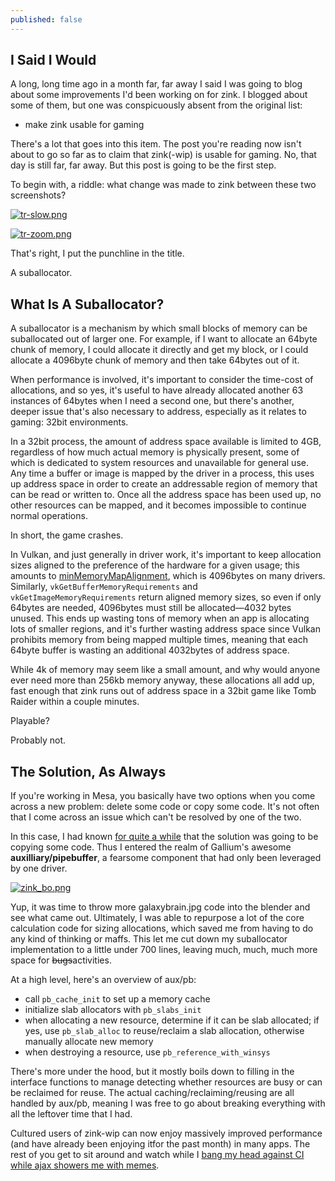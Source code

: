 ```yaml
---
published: false
---
```

## I Said I Would

A long, long time ago in a month far, far away I said I was going to blog about some improvements I'd been working on for zink. I blogged about some of them, but one was conspicuously absent from the original list:
* make zink usable for gaming

There's a lot that goes into this item. The post you're reading now isn't about to go so far as to claim that zink(-wip) is usable for gaming. No, that day is still far, far away. But this post is going to be the first step.

To begin with, a riddle: what change was made to zink between these two screenshots?

[![tr-slow.png]({{site.url}}/assets/tr-slow.png)]({{site.url}}/assets/tr-slow.png)

[![tr-zoom.png]({{site.url}}/assets/tr-zoom.png)]({{site.url}}/assets/tr-zoom.png)

That's right, I put the punchline in the title.

A suballocator.

## What Is A Suballocator?
A suballocator is a mechanism by which small blocks of memory can be suballocated out of larger one. For example, if I want to allocate an 64byte chunk of memory, I could allocate it directly and get my block, or I could allocate a 4096byte chunk of memory and then take 64bytes out of it. 

When performance is involved, it's important to consider the time-cost of allocations, and so yes, it's useful to have already allocated another 63 instances of 64bytes when I need a second one, but there's another, deeper issue that's also necessary to address, especially as it relates to gaming: 32bit environments.

In a 32bit process, the amount of address space available is limited to 4GB, regardless of how much actual memory is physically present, some of which is dedicated to system resources and unavailable for general use. Any time a buffer or image is mapped by the driver in a process, this uses up address space in order to create an addressable region of memory that can be read or written to. Once all the address space has been used up, no other resources can be mapped, and it becomes impossible to continue normal operations.

In short, the game crashes.

In Vulkan, and just generally in driver work, it's important to keep allocation sizes aligned to the preference of the hardware for a given usage; this amounts to [minMemoryMapAlignment](https://www.khronos.org/registry/vulkan/specs/1.2-extensions/man/html/VkPhysicalDeviceLimits.html), which is 4096bytes on many drivers. Similarly, `vkGetBufferMemoryRequirements` and `vkGetImageMemoryRequirements` return aligned memory sizes, so even if only 64bytes are needed, 4096bytes must still be allocated—4032 bytes unused. This ends up wasting tons of memory when an app is allocating lots of smaller regions, and it's further wasting address space since Vulkan prohibits memory from being mapped multiple times, meaning that each 64byte buffer is wasting an additional 4032bytes of address space.


While 4k of memory may seem like a small amount, and why would anyone ever need more than 256kb memory anyway, these allocations all add up, fast enough that zink runs out of address space in a 32bit game like Tomb Raider within a couple minutes.

Playable?

Probably not.

## The Solution, As Always
If you're working in Mesa, you basically have two options when you come across a new problem: delete some code or copy some code. It's not often that I come across an issue which can't be resolved by one of the two.

In this case, I had known [for quite a while](https://gitlab.freedesktop.org/mesa/mesa/-/issues/4293) that the solution was going to be copying some code.  Thus I entered the realm of Gallium's awesome **auxilliary/pipebuffer**, a fearsome component that had only been leveraged by one driver.

[![zink_bo.png]({{site.url}}/assets/zink_bo.png)]({{site.url}}/assets/zink_bo.png)

Yup, it was time to throw more galaxybrain.jpg code into the blender and see what came out. Ultimately, I was able to repurpose a lot of the core calculation code for sizing allocations, which saved me from having to do any kind of thinking or maffs. This let me cut down my suballocator implementation to a little under 700 lines, leaving much, much, much more space for ~~bugs~~activities.

At a high level, here's an overview of aux/pb:
* call `pb_cache_init` to set up a memory cache
* initialize slab allocators with `pb_slabs_init`
* when allocating a new resource, determine if it can be slab allocated; if yes, use `pb_slab_alloc` to reuse/reclaim a slab allocation, otherwise manually allocate new memory
* when destroying a resource, use `pb_reference_with_winsys`

There's more under the hood, but it mostly boils down to filling in the interface functions to manage detecting whether resources are busy or can be reclaimed for reuse. The actual caching/reclaiming/reusing are all handled by aux/pb, meaning I was free to go about breaking everything with all the leftover time that I had.

Cultured users of zink-wip can now enjoy massively improved performance (and have already been enjoying itfor the past month) in many apps. The rest of you get to sit around and watch while I [bang my head against CI while ajax showers me with memes](https://gitlab.freedesktop.org/mesa/mesa/-/merge_requests/11391).
